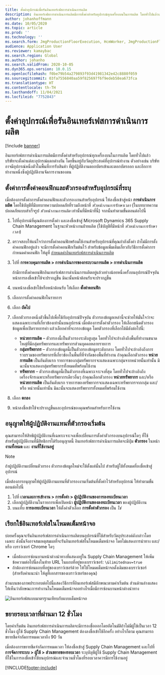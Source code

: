 ```yaml
---
title: ตั้งค่าอุปกรณ์เพื่อรันอินเทอร์เฟสการดำเนินการผลิต
description: อินเทอร์เฟสการดำเนินการผลิตมีการตั้งค่าสำหรับอุปกรณ์ทุกเครื่องบนในการผลิต โดยทั่วไปแล้วบริษัทจะตั้งค่าแต่ละอุปกรณ์แตกต่างกัน โดยขึ้นอยู่กับวัตถุประสงค์ที่อุปกรณ์ทำงาน ตัวอย่างเช่น บริษัทอาจมีอุปกรณ์หนึ่งตัวในพื้นที่การรับสินค้า ที่ผู้ปฏิบัติงานตอกบัตรเข้าและตอกบัตรออก และอีกการทำงานหนึ่งซึ่งผู้ปฏิบัติงานจัดการงานของตน
author: johanhoffmann
ms.date: 10/05/2020
ms.topic: article
ms.prod: ''
ms.technology: ''
ms.search.form: JmgProductionFloorExecution, HcmWorker, JmgProductionFloorExecutionDeviceConfiguration
audience: Application User
ms.reviewer: kamaybac
ms.search.region: Global
ms.author: johanho
ms.search.validFrom: 2020-10-05
ms.dyn365.ops.version: 10.0.15
ms.openlocfilehash: f0be79b54a279893f93d41981342e42c8880f059
ms.sourcegitcommit: 03fa7556840aa59f825697f6f9edeb58ea673fca
ms.translationtype: HT
ms.contentlocale: th-TH
ms.lasthandoff: 11/04/2021
ms.locfileid: "7752843"
---
```

# <a name="set-up-a-device-to-run-the-production-floor-execution-interface"></a>ตั้งค่าอุปกรณ์เพื่อรันอินเทอร์เฟสการดำเนินการผลิต

[!include [banner](../includes/banner.md)]

อินเทอร์เฟสการดำเนินการผลิตมีการตั้งค่าสำหรับอุปกรณ์ทุกเครื่องบนในการผลิต โดยทั่วไปแล้วบริษัทจะตั้งค่าแต่ละอุปกรณ์แตกต่างกัน โดยขึ้นอยู่กับวัตถุประสงค์ที่อุปกรณ์ทำงาน ตัวอย่างเช่น บริษัทอาจมีอุปกรณ์หนึ่งตัวในพื้นที่การรับสินค้า ที่ผู้ปฏิบัติงานตอกบัตรเข้าและตอกบัตรออก และอีกการทำงานหนึ่งซึ่งผู้ปฏิบัติงานจัดการงานของตน

## <a name="set-the-configuration-and-filters-for-a-specific-device"></a>ตั้งค่าการตั้งค่าคอนฟิกและตัวกรองสำหรับอุปกรณ์ที่ระบุ

เมื่อต้องการตั้งค่าการตั้งค่าคอนฟิกและตัวกรองงานสำหรับอุปกรณ์ ให้ลงชื่อเข้าสู่หน้า **การดำเนินการผลิต** โดยใช้บัญชีที่มีบทบาทความปลอดภัยที่รวมถึงหน้าที่ *หัวหน้างานการรักษาเวลา* (ในบทบาทความปลอดภัยแบบสำเร็จรูป *หัวหน้างานการผลิต* เท่านั้นที่มีหน้าที่นี้) จากนั้นทำตามขั้นตอนต่อไปนี้

1. ไปที่อุปกรณ์ที่คุณต้องการตั้งค่า และลงชื่อเข้าสู่ Microsoft Dynamics 365 Supply Chain Management ในฐานะหัวหน้างานฝ่ายผลิต (ใช้บัญชีที่มีหน้าที่ *หัวหน้างานการรักษาเวลา*)
1. ตรวจสอบให้แน่ใจว่าการตั้งค่าคอนฟิกพร้อมใช้งานสำหรับอุปกรณ์ที่คุณกำลังตั้งค่า ถ้าไม่มีการตั้งค่าคอนฟิกอยู่แล้ว จะมีการตั้งค่าคอนฟิกเริ่มต้นไว้ สำหรับข้อมูลเพิ่มเติมเกี่ยวกับวิธีการตั้งค่าการกำหนดค่าคอนฟิก ให้ดูที่ [กำหนดค่าอินเทอร์เฟสการดำเนินการผลิต](production-floor-execution-configure.md)
1. ไปที่ **การควบคุมการผลิต \> การดำเนินการของกระบวนการผลิต \> การดำเนินการผลิต**

    ถ้ามีการตั้งค่าคอนฟิกอินเทอร์เฟสการดำเนินการผลิตอยู่แล้วอย่างน้อยหนึ่งครั้งบนอุปกรณ์ปัจจุบัน หน้าการลงชื่อเข้าใช้จะปรากฏขึ้น มิฉะนั้นหน้าต้อนรับจะปรากฏขึ้น

1. บนหน้าลงชื่อเข้าใช้หรือหน้าต้อนรับ ให้เลือก **ตั้งค่าคอนฟิก**
1. เลือกการตั้งค่าคอนฟิกในรายการ
1. เลือก **ถัดไป**
1. เลือกตัวกรองหนึ่งตัวขึ้นไปเพื่อใช้กับอุปกรณ์ปัจจุบัน ตัวกรองข้อมูลเหล่านี้จะช่วยให้มั่นใจว่าจะแสดงเฉพาะงานที่เกี่ยวข้องเท่านั้นบนอุปกรณ์ เมื่อต้องการตั้งค่าตัวกรอง ให้เลือกชนิดตัวกรองข้อมูลเพื่อเปิดรายการค่า แล้วเลือกค่าที่จะกรองข้อมูล โดยตัวกรองที่เลือกได้มีดังต่อไปนี้:

    - **หน่วยการผลิต** – ตัวกรองนี้เป็นตัวกรองระดับสูงสุด โดยทั่วไปจะอ้างอิงถึงพื้นที่ทำงานขนาดใหญ่ที่มีกลุ่มทรัพยากรและทรัพยากรส่วนบุคคลหลายรายการ
    - **กลุ่มทรัพยากร** – ตัวกรองข้อมูลนี้เป็นตัวกรองข้อมูลระดับกลาง โดยทั่วไปจะอ้างอิงถึงการรวบรวมของทรัพยากรที่เกี่ยวข้องในพื้นที่ที่จำกัดของพื้นที่ทำงาน ถ้าคุณเลือกตัวกรอง **หน่วยการผลิต** เป็นอันดับแรก รายการของกลุ่มทรัพยากรจะแสดงเฉพาะกลุ่มจากหน่วยนั้นเท่านั้น มิฉะนั้นจะแสดงกลุ่มทรัพยากรทั้งหมดที่พร้อมใช้งาน
    - **ทรัพยากร** – ตัวกรองข้อมูลนี้เป็นตัวกรองที่เฉพาะเจาะจงที่สุด โดยทั่วไปจะอ้างอิงถึงเครื่องจักรเฉพาะหรือทรัพยากรเดียวอื่นๆ ถ้าคุณเลือกตัวกรอง **หน่วยทรัพยากร** และ/หรือ **หน่วยการผลิต** เป็นอันดับแรก รายการของทรัพยากรจะแสดงเฉพาะทรัพยากรจากกลุ่ม และ/หรือ หน่วยนั้นเท่านั้น มิฉะนั้นจะแสดงทรัพยากรทั้งหมดที่พร้อมใช้งาน

1. เลือก **ตกลง**
1. หน้าลงชื่อเข้าใช้จะปรากฏขึ้นและอุปกรณ์ของคุณพร้อมสำหรับการใช้งาน

## <a name="allow-a-worker-to-override-the-default-filters"></a>อนุญาตให้ผู้ปฏิบัติงานแทนที่ตัวกรองเริ่มต้น

คุณสามารถให้สิทธิผู้ปฏิบัติงานที่เฉพาะเจาะจงเพื่อเปลี่ยนการตั้งค่าตัวกรองบนอุปกรณ์ใดๆ ที่ใช้ สำหรับผู้ปฏิบัติงานที่มีสิทธิการได้รับอนุญาตนี้ อินเทอร์เฟสการดำเนินการผลิตจะมีปุ่ม **ตัวกรอง** ในหน้า **งานทั้งหมด** และ **งานที่ใช้งานอยู่**

> [!NOTE]
> ถ้าผู้ปฏิบัติงานเปลี่ยนตัวกรอง ตัวกรองข้อมูลใหม่จะใช้ตั้งแต่นั้นไป สำหรับผู้ใช้ทั้งหมดที่ลงชื่อเข้าสู่อุปกรณ์

เมื่อต้องการอนุญาตให้ผู้ปฏิบัติงานแทนที่ตัวกรองงานเริ่มต้นที่ตั้งค่าไว้สำหรับอุปกรณ์ ให้ทำตามขั้นตอนต่อไปนี้

1. ไปที่ **เวลาและการเข้างาน \> การตั้งค่า \> ผู้ปฏิบัติงานของการลงทะเบียนเวลา**
1. เลือกผู้ปฏิบัติงานในรายการเพื่อเปิดหน้า **ผู้ปฏิบัติงานของลงทะเบียนเวลา** ของผู้ปฏิบัติงาน
1. บนแท็บ **การลงทะเบียนเวลา** ให้ตั้งค่าตัวเลือก **การตั้งค่าตัวกรอง** เป็น *ใช่*

## <a name="run-the-interface-in-full-screen-mode"></a>เรียกใช้อินเทอร์เฟสในโหมดเต็มหน้าจอ

บ่อยครั้งคุณจะรันอินเทอร์เฟสการดำเนินการผลิตบนอุปกรณ์ที่ใช้สำหรับวัตถุประสงค์ดังกล่าวโดยเฉพาะ ดังนั้นจึงอาจสมเหตุสมผลที่จะรันอินเทอร์เฟสในโหมดเต็มหน้าจอ โดยไม่แสดงการนำทาง และ/หรือ เบราว์เซอร์ Chrome ใดๆ

- เมื่อต้องการซ่อนบานหน้าต่างนำทางที่แสดงอยู่ใน Supply Chain Management ให้เพิ่มข้อความต่อไปนี้ลงในท้าย URL ในแถบที่อยู่ของเบราว์เซอร์: `\&limitednav=true`
- ถ้าต้องการซ่อนแถบที่อยู่ของเบราว์เซอร์ด้วย ให้ใช้โหมดเต็มหน้าจอดั้งเดิมของเบราว์เซอร์ (สำหรับคำแนะนำ ให้ดูที่เอกสารของเบราว์เซอร์ของคุณ)

ส่วนบนของภาพประกอบต่อไปนี้แสดงวิธีการที่อินเทอร์เฟสมีลักษณะตามค่าเริ่มต้น ส่วนด้านล่างแสดงให้เห็นว่าลักษณะการทำงานในโหมดเต็มหน้าจออย่างไรเมื่อมีการซ่อนบานหน้าต่างนำทาง

![อินเทอร์เฟสแบบมาตรฐานเทียบกับแบบเต็มหน้าจอ](media/pfei-full-screen.png "อินเทอร์เฟสแบบมาตรฐานเทียบกับแบบเต็มหน้าจอ")

## <a name="extend-the-session-past-12-hours"></a>ขยายรอบเวลาที่ผ่านมา 12 ชั่วโมง

โดยค่าเริ่มต้น อินเทอร์เฟสการดำเนินการผลิตจะมีการลงชื่อออกโดยอัตโนมัติถ้าไม่มีผู้ใช้เป็นเวลา 12 ชั่วโมง ผู้ใช้ Supply Chain Management ต้องลงชื่อเข้าใช้อีกครั้ง อย่างไรก็ตาม คุณสามารถขยายขีดจำกัดการหมดเวลาถึง 90 วัน

เมื่อต้องการขยายขีดจำกัดการหมดเวลา ให้ลงชื่อเข้าสู่ Supply Chain Management และไปที่ **การจัดการระบบ \> ผู้ใช้ \> ส่วนขยายของรอบเวลา** ระบุบัญชีผู้ใช้ Supply Chain Management ที่ใช้ในการลงชื่อเข้าใช้บนอุปกรณ์และจำนวนชั่วโมงที่รอบเวลาควรมีการใช้งานอยู่


[!INCLUDE[footer-include](../../includes/footer-banner.md)]
